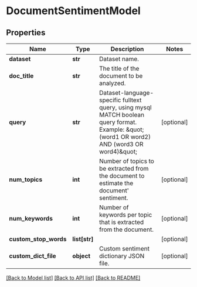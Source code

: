 # DocumentSentimentModel

## Properties
Name | Type | Description | Notes
------------ | ------------- | ------------- | -------------
**dataset** | **str** | Dataset name. | 
**doc_title** | **str** | The title of the document to be analyzed. | 
**query** | **str** | Dataset-language-specific fulltext query, using mysql MATCH boolean query format. Example: \&quot;(word1 OR word2) AND (word3 OR word4)\&quot;  | [optional] 
**num_topics** | **int** | Number of topics to be extracted from the document to estimate the document&#39; sentiment. | [optional] 
**num_keywords** | **int** | Number of keywords per topic that is extracted from the document. | [optional] 
**custom_stop_words** | **list[str]** |  | [optional] 
**custom_dict_file** | **object** | Custom sentiment dictionary JSON file. | [optional] 

[[Back to Model list]](../README.md#documentation-for-models) [[Back to API list]](../README.md#documentation-for-api-endpoints) [[Back to README]](../README.md)


